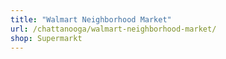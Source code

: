 ```yaml
---
title: "Walmart Neighborhood Market"
url: /chattanooga/walmart-neighborhood-market/
shop: Supermarkt
---
```

